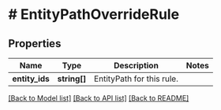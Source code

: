 # # EntityPathOverrideRule

## Properties

Name | Type | Description | Notes
------------ | ------------- | ------------- | -------------
**entity_ids** | **string[]** | EntityPath for this rule. |

[[Back to Model list]](../../README.md#models) [[Back to API list]](../../README.md#endpoints) [[Back to README]](../../README.md)
